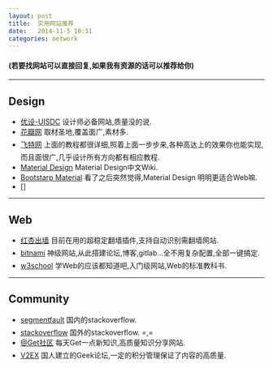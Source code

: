 ```yaml
---
layout: post
title:  实用网站推荐
date:   2014-11-5 10:31
categories: network
---
```


#### (若要找网站可以直接回复,如果我有资源的话可以推荐给你)

---

## Design

* [优设-UISDC](http://www.uisdc.com/) 设计师必备网站,质量没的说.
* [花瓣网](http://huaban.com/) 取材圣地,覆盖面广,素材多.
* [飞特网](http://www.fevte.com/plan/ps/) 上面的教程都很详细,照着上面一步步来,各种高达上的效果你也能实现,而且面很广,几乎设计所有方向都有相应教程.
* [Material Design](http://design.jikexueyuan.com/?hmsr=dbanotes_material) Material Design中文Wiki.
* [Bootstarp Material](http://fezvrasta.github.io/bootstrap-material-design/) 看了之后突然觉得,Material Design 明明更适合Web嘛.
* []
---

## Web

* [红杏出墙](http://honx.in/i/VDZK_c6vD3N_Jgoj) 目前在用的超稳定翻墙插件,支持自动识别需翻墙网站.
* [bitnami](https://bitnami.com/) 神级网站,从此搭建论坛,博客,gitlab...全不用复杂配置,全部一键搞定.
* [w3school](http://www.w3school.com.cn/) 学Web的应该都知道吧,入门级网站,Web的标准教科书.

---

## Community

* [segmentfault](http://segmentfault.com/) 国内的stackoverflow.
* [stackoverflow](http://stackoverflow.com/) 国外的stackoverflow. =,=
* [@Get社区](http://get.jobdeer.com/) 每天Get一点新知识,高质量知识分享网站.
* [V2EX](http://www.v2ex.com/) 国人建立的Geek论坛,一定的积分管理保证了内容的高质量.
